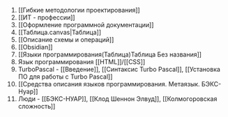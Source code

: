 1. [[Гибкие методологии проектирования]]
2. [[ИТ - профессии]]
3. [[Оформление программной документации]]
4. [[Таблица.canvas|Таблица]]
5. [[Описание схемы и операций]]
6. [[Obsidian]]
7. [[Языки программирования(Таблица)Таблица Без названия]]
8. Язык программирования [[HTML]]/[[CSS]]
9.  TurboPascal - [[Введение]], [[Синтаксис Turbo Pascal]], [[Установка ПО для работы с Turbo Pascal]]
10. [[Средства описания языков программирования. Метаязык. БЭКС-Нуар]]
11. Люди - [[БЭКС-НУАР]], [[Клод Шеннон Элвуд]], [[Колмогоровская сложность]]